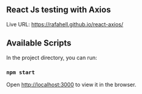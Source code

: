 
## React Js testing with Axios
Live URL: https://rafahell.github.io/react-axios/

## Available Scripts

In the project directory, you can run:

### `npm start`
Open [http://localhost:3000](http://localhost:3000) to view it in the browser.
